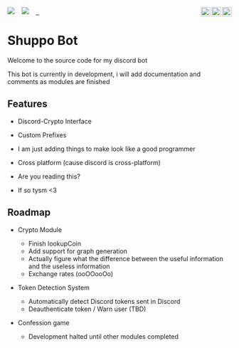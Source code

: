 
<!-- Badges -->

<img src="https://badgen.net/github/commits/Shuppin/ShuppoBot/main"/>&nbsp;
&nbsp;
<img src="https://badgen.net/github/last-commit/Shuppin/ShuppoBot/main"/>&nbsp;
&nbsp;
<a href="https://opensource.org/licenses/MIT">
		<img src="https://img.shields.io/badge/License-MIT-green.svg" height="21" title="License" align="right"/>&nbsp;
</a>
	&nbsp;
<a href="https://discord.gg/yjy2F9YWWG">
		<img src="https://badgen.net/discord/members/yjy2F9YWWG" height="21" title="Discord" align="right"/>
</a>
  &nbsp;
<a href="https://discord.gg/yjy2F9YWWG">
    <img src="https://badges.frapsoft.com/os/v2/open-source.svg?v=103" height="21" title="Open Source" align="right"/>
</a>
  &nbsp;

# Shuppo Bot

Welcome to the source code for my discord bot

This bot is currently in development, i will add documentation and comments as modules are finished
  

## Features

  

- Discord-Crypto Interface

- Custom Prefixes

- I am just adding things to make look like a good programmer

- Cross platform (cause discord is cross-platform)

- Are you reading this?

- If so tysm <3

## Roadmap

- Crypto Module
    * Finish lookupCoin
    * Add support for graph generation
    * Actually figure what the difference between the useful information and the useless information
    * Exchange rates (ooOOooOo)


- Token Detection System
    * Automatically detect Discord tokens sent in Discord
    * Deauthenticate token / Warn user (TBD)

- Confession game
    * Development halted until other modules completed